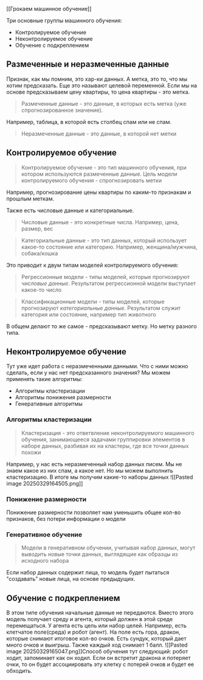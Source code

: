 [[Грокаем машинное обучение]]

Три основные группы машинного обучения:
- Контролируемое обучение
- Неконтролируемое обучение
- Обучение с подкреплением
## Размеченные и неразмеченные данные
Признак, как мы помним, это хар-ки данных. А метка, это то, что мы хотим предсказать. Еще это называют целевой переменной. Если мы на основе предсказываем цену квартиры, то цена квартиры - это метка. 
> Размеченные данные - это данные, в которых есть метка (уже спрогнозированное значение). 

Например, таблица, в которой есть столбец спам или не спам.
> Неразмеченные данные - это данные, в которой нет метки

## Контролируемое обучение
> Контролируемое обучение - это тип машинного обучения, при котором используются размеченные данные. Цель модели контролируемого обучения - спрогнозировать метки

Например, прогнозирование цены квартиры по каким-то признакам и прошлым меткам.

Также есть числовые данные и категориальные.
> Числовые данные - это конкретные числа. Например, цена, размер, вес

> Категориальные данные - это тип данных, который использует какое-то состояние или категорию. Например, женщина/мужчина, собака/кошка

Это приводит к двум типам моделей контролируемого обучения:
> Регрессионные модели - типы моделей, которые прогнозируют *числовые данные*. Результатом регрессионной модели выступает какое-то число

> Классификационные модели - типы моделей, которые прогнозируют *категориальные данные*. Результатом служит категория или состояние, например тип животного

В общем делают то же самое - предсказывают метку. Но метку разного типа.

## Неконтролируемое обучение
Тут уже идет работа с неразмеченными данными. Что с ними можно сделать, если у нас нет предсказанного значения?
Мы можем применять такие алгоритмы:
- Алгоритмы кластеризации
- Алгоритмы понижения размерности
- Генеративные алгоритмы

### Алгоритмы кластеризации
> Кластеризация - это ответвление неконтролируемого машинного обучения, занимающееся задачами группировки элементов в наборе данных, разбивая их на кластеры, где все точки данных похожи

Например, у нас есть неразмеченный набор данных писем. Мы не знаем какое из них спам, а какое нет. Но мы можем выполнить кластеризацию. В итоге мы получим какие-то наборы данных
![[Pasted image 20250329164505.png]]
### Понижение размерности
Понижение размерности позволяет нам уменьшить общее кол-во признаков, без потери информации о модели
### Генеративное обучение
> Модели в генеративном обучении, учитывая набор данных, могут выводить новые точки данных, выглядящие как образцы из исходного набора

Если набор данных содержит лица, то модель будет пытаться "создавать" новые лица, на основе предыдущих. 

## Обучение с подкреплением
В этом типе обучения начальные данные не передаются. Вместо этого модель получает среду и агента, который должен в этой среде перемещаться. У агента есть цель или набор целей. 
Например, есть клетчатое поле(среда) и робот (агент). На поле есть гора, дракон, которые снимают итоговое кол-во очков. Есть сундук, который дает много очков и выигрыш. Также каждый ход снимает 1 балл.
![[Pasted image 20250329165047.png]]Способ обучения тут следующий: робот ходит, запоминает как он ходил. Если он встретит дракона и потеряет очки, то он будет ассоциировать эту клетку с потерей очков и будет ее обходить. 